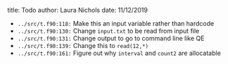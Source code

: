 title: Todo
author: Laura Nichols
date: 11/12/2019

* `../src/t.f90:118:` Make this an input variable rather than hardcode
* `../src/t.f90:130:` Change `input.txt` to be read from input file
* `../src/t.f90:131:` Change output to go to command line like QE
* `../src/t.f90:139:` Change this to `read(12,*)`
* `../src/t.f90:161:` Figure out why `interval` and `count2` are allocatable
